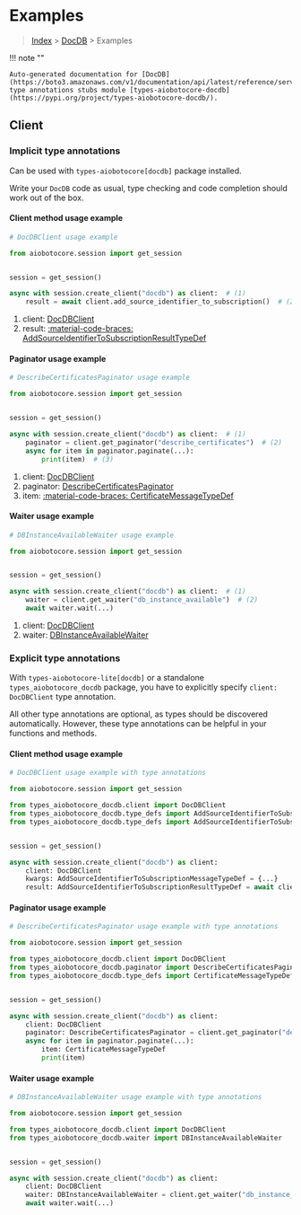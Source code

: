 # Examples

> [Index](../README.md) > [DocDB](./README.md) > Examples

!!! note ""

    Auto-generated documentation for [DocDB](https://boto3.amazonaws.com/v1/documentation/api/latest/reference/services/docdb.html#docdb)
    type annotations stubs module [types-aiobotocore-docdb](https://pypi.org/project/types-aiobotocore-docdb/).

## Client

### Implicit type annotations

Can be used with `types-aiobotocore[docdb]` package installed.

Write your `DocDB` code as usual,
type checking and code completion should work out of the box.



#### Client method usage example

```python
# DocDBClient usage example

from aiobotocore.session import get_session


session = get_session()

async with session.create_client("docdb") as client:  # (1)
    result = await client.add_source_identifier_to_subscription()  # (2)
```

1. client: [DocDBClient](./client.md)
2. result: [:material-code-braces: AddSourceIdentifierToSubscriptionResultTypeDef](./type_defs.md#addsourceidentifiertosubscriptionresulttypedef)



#### Paginator usage example

```python
# DescribeCertificatesPaginator usage example

from aiobotocore.session import get_session


session = get_session()

async with session.create_client("docdb") as client:  # (1)
    paginator = client.get_paginator("describe_certificates")  # (2)
    async for item in paginator.paginate(...):
        print(item)  # (3)
```

1. client: [DocDBClient](./client.md)
2. paginator: [DescribeCertificatesPaginator](./paginators.md#describecertificatespaginator)
3. item: [:material-code-braces: CertificateMessageTypeDef](./type_defs.md#certificatemessagetypedef)



#### Waiter usage example

```python
# DBInstanceAvailableWaiter usage example

from aiobotocore.session import get_session


session = get_session()

async with session.create_client("docdb") as client:  # (1)
    waiter = client.get_waiter("db_instance_available")  # (2)
    await waiter.wait(...)
```

1. client: [DocDBClient](./client.md)
2. waiter: [DBInstanceAvailableWaiter](./waiters.md#dbinstanceavailablewaiter)


### Explicit type annotations

With `types-aiobotocore-lite[docdb]`
or a standalone `types_aiobotocore_docdb` package, you have to explicitly specify
`client: DocDBClient` type annotation.

All other type annotations are optional, as types should be discovered automatically.
However, these type annotations can be helpful in your functions and methods.


#### Client method usage example

```python
# DocDBClient usage example with type annotations

from aiobotocore.session import get_session

from types_aiobotocore_docdb.client import DocDBClient
from types_aiobotocore_docdb.type_defs import AddSourceIdentifierToSubscriptionResultTypeDef
from types_aiobotocore_docdb.type_defs import AddSourceIdentifierToSubscriptionMessageTypeDef


session = get_session()

async with session.create_client("docdb") as client:
    client: DocDBClient
    kwargs: AddSourceIdentifierToSubscriptionMessageTypeDef = {...}
    result: AddSourceIdentifierToSubscriptionResultTypeDef = await client.add_source_identifier_to_subscription(**kwargs)
```



#### Paginator usage example

```python
# DescribeCertificatesPaginator usage example with type annotations

from aiobotocore.session import get_session

from types_aiobotocore_docdb.client import DocDBClient
from types_aiobotocore_docdb.paginator import DescribeCertificatesPaginator
from types_aiobotocore_docdb.type_defs import CertificateMessageTypeDef


session = get_session()

async with session.create_client("docdb") as client:
    client: DocDBClient
    paginator: DescribeCertificatesPaginator = client.get_paginator("describe_certificates")
    async for item in paginator.paginate(...):
        item: CertificateMessageTypeDef
        print(item)
```



#### Waiter usage example

```python
# DBInstanceAvailableWaiter usage example with type annotations

from aiobotocore.session import get_session

from types_aiobotocore_docdb.client import DocDBClient
from types_aiobotocore_docdb.waiter import DBInstanceAvailableWaiter


session = get_session()

async with session.create_client("docdb") as client:
    client: DocDBClient
    waiter: DBInstanceAvailableWaiter = client.get_waiter("db_instance_available")
    await waiter.wait(...)
```
